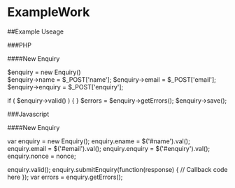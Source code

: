 # ExampleWork

##Example Useage

###PHP

####New Enquiry

$enquiry 		= new Enquiry()<br />
$enquiry->name 		= $_POST['name'];
$enquiry->email 	= $_POST['email'];
$enquiry->enquiry 	= $_POST['enquiry'];

if ( $enquiry->valid() ) { }
$errors = $enquiry->getErrors();
$enquiry->save();

###Javascript

####New Enquiry

var enquiry = new Enquiry();
enquiry.ename = $('#name').val();
enquiry.email = $('#email').val();
enquiry.enquiry = $('#enquiry').val();
enquiry.nonce = nonce;

enquiry.valid();
enquiry.submitEnquiry(function(response)
{
  // Callback code here
});
var errors = enquiry.getErrors();
